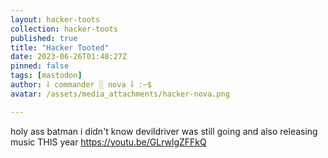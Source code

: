 ```yaml
---
layout: hacker-toots
collection: hacker-toots
published: true
title: "Hacker Tooted"
date: 2023-06-26T01:48:27Z
pinned: false
tags: [mastodon]
author: ⸸ commander ░ nova ⸸ :~$
avatar: /assets/media_attachments/hacker-nova.png

---
```


<p>holy ass batman i didn&#39;t know devildriver was still going and also releasing music THIS year <a href="https://youtu.be/GLrwlgZFFkQ" target="_blank" rel="nofollow noopener noreferrer" translate="no"><span class="invisible">https://</span><span class="">youtu.be/GLrwlgZFFkQ</span><span class="invisible"></span></a></p>


